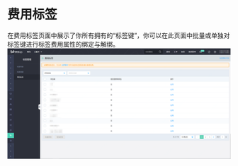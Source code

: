 # 费用标签

在费用标签页面中展示了你所有拥有的“标签键”，你可以在此页面中批量或单独对标签键进行标签费用属性的绑定与解绑。
![cost-tag](../../../../image/Tag/costTag/cost-tag.png)
